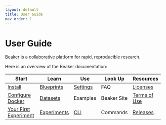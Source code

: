 ```yaml
---
layout: default
title: User Guide
nav_order: 1
---
```


# User Guide

[Beaker](https://beaker-pub.allenai.org) is a collaborative platform for
rapid, reproducible research.

Here is an overview of the Beaker documentation:

| Start | Learn | Use | Look Up   | Resources |
| ----- | ----- | --- | --------- | --------- |
| [Install](/docs/getstarted/install.md) |  [Blueprints](/concepts/blueprints.md) | [Settings](/docs/howto/setting.md)    | FAQ | [Licenses](/docs/beaker.html)    | 
| [Configure Docker](/docs/getstarted/install.md) |  [Datasets](/concepts/datasets.md) | Examples    | Beaker Site | [Terms of Use](https://beaker-pub.allenai.org/tos)    | 
| [Your First Experiment](/docs/getstarted/first.md) |  [Experiments](/concepts/experiments.md) | [CLI](/docs/cli.md)   |  Commands | [Releases](https://github.com/allenai/beaker/releases)    | 

